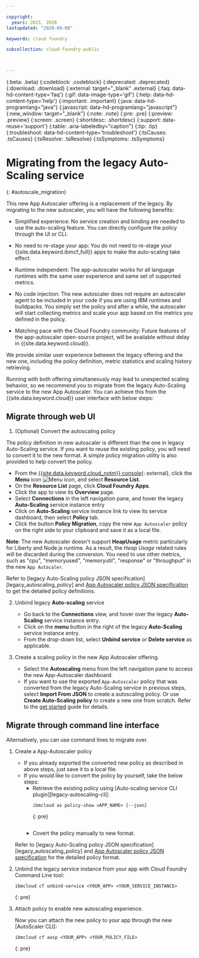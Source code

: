 ```yaml
---

copyright:
  years: 2015, 2020
lastupdated: "2020-09-08"

keywords: cloud foundry

subcollection: cloud-foundry-public



---
```



{:beta: .beta}
{:codeblock: .codeblock}
{:deprecated: .deprecated}
{:download: .download}
{:external: target="_blank" .external}
{:faq: data-hd-content-type='faq'}
{:gif: data-image-type='gif'}
{:help: data-hd-content-type='help'}
{:important: .important}
{:java: data-hd-programlang="java"}
{:javascript: data-hd-programlang="javascript"}
{:new_window: target="_blank"}
{:note: .note}
{:pre: .pre}
{:preview: .preview}
{:screen: .screen}
{:shortdesc: .shortdesc}
{:support: data-reuse='support'}
{:table: .aria-labeledby="caption"}
{:tip: .tip}
{:troubleshoot: data-hd-content-type='troubleshoot'}
{:tsCauses: .tsCauses}
{:tsResolve: .tsResolve}
{:tsSymptoms: .tsSymptoms}

# Migrating from the legacy Auto-Scaling service
{: #autoscale_migration}

This new App Autoscaler offering is a replacement of the legacy. By migrating to the new autoscaler, you will have the following benefits:

* Simplified experience: No service creation and binding are needed to use the auto-scaling feature. You can directly configure the policy through the UI or CLI.

* No need to re-stage your app: You do not need to re-stage your {{site.data.keyword.ibmcf_full}} apps to make the auto-scaling take effect.

* Runtime independent: The app-autoscaler works for all language runtimes with the same user experience and same set of supported metrics.

* No code injection: The new autoscaler does not require an autoscaler agent to be included in your code if you are using IBM runtimes and buildpacks. You simply set the policy and after a while,  the autoscaler will start collecting metrics and scale your app based on the metrics you defined in the policy.

* Matching pace with the Cloud Foundry community: Future features of the app-autoscaler open-source project, will be available without delay in {{site.data.keyword.cloud}}.

We provide similar user experience between the legacy offering and the new one, including the policy definition, metric statistics and scaling history retrieving.

Running with both offering simultaneously may lead to unexpected scaling behavior, so we recommend you to migrate from the legacy Auto-Scaling service to the new App Autoscaler.  You can achieve this from the {{site.data.keyword.cloud}} user interface with below steps:

## Migrate through web UI

1. (Optional) Convert the autoscaling policy

  The policy definition in new autoscaler is different than the one in legacy Auto-Scaling service. If you want to reuse the existing policy, you will need to convert it to the new format. A simple policy migration utility is also provided to help convert the policy.

  - From the [{{site.data.keyword.cloud_notm}} console](https://{DomainName}){: external}, click the **Menu** icon ![Menu icon](../icons/icon_hamburger.svg), and select **Resource List**.
  - On the **Resource List** page, click **Cloud Foundry Apps**.
  - Click the app to view its **Overview** page.
  - Select **Connections** in the left navigation pane, and hover the legacy **Auto-Scaling** service instance entry
  - Click on **Auto-Scaling** service instance link to view its service dashboard,  then select **Policy** tab.
  - Click the button **Policy Migration**, copy the new `App Autoscaler` policy on the right side to your clipboard and save it as a local file.

  **Note**: The new Autoscaler doesn't support **HeapUsage** metric particularly for Liberty and Node.js runtime. As a result, the _Heap Usage_ related rules will be discarded during the conversion.  You need to use other metrics, such as "cpu", "memoryused", "memoryutil", "response" or "throughput" in the new  `App Autocaler`.

  Refer to [legacy Auto-Scaling policy JSON specification][legacy_autoscaling_policy] and [App Autoscaler policy JSON specification][autoscaling_policy] to get the detailed policy definitions.

2. Unbind legacy **Auto-scaling** service

   - Go back to the **Connections** view, and hover over the legacy **Auto-Scaling** service instance entry.
   - Click on the **menu** button in the right of the legacy **Auto-Scaling** service instance entry.
   - From the drop-down list, select **Unbind service** or **Delete service** as applicable.

3. Create a scaling policy in the new App Autoscaler offering.

   - Select the **Autoscaling** menu from the left navigation pane to access the new App-Autoscaler dashboard.
   - If you want to use the exported `App-Autoscaler` policy that was converted from the legacy Auto-Scaling service in previous steps, select **Import From JSON** to create a autoscaling policy. Or use **Create Auto-Scaling policy** to create a new one from scratch. Refer to the [get started][autoscaler-get-started] guide for details.

## Migrate through command line interface

Alternatively, you can use command lines to migrate over.

1. Create a App-Autoscaler policy

   - If you already exported the converted new policy as described in above steps, just save it to a local file.
   - If you would like to convert the policy by yourself, take the below steps:
      - Retrieve the existing policy using [Auto-scaling service CLI plugin][legacy-autoscaling-cli]:
        ```
        ibmcloud as policy-show <APP_NAME> [--json]
        ```
        {: pre}
        ```
      - Covert the policy manually to new format.

    Refer to [legacy Auto-Scaling policy JSON specification][legacy_autoscaling_policy] and [App Autoscaler policy JSON specification][autoscaling_policy] for the detailed policy format.

2. Unbind the legacy service instance from your app with Cloud Foundry Command Line tool:

   ```
   ibmcloud cf unbind-service <YOUR_APP> <YOUR_SERVICE_INSTANCE>
   ```
   {: pre}

3. Attach policy to enable new autoscaling experience.

   Now you can attach the new policy to your app through the new [AutoScaler CLI]:   

   ```
   ibmcloud cf aasp <YOUR_APP> <YOUR_POLICY_FILE>
   ```
   {: pre}


[autoscaler_project]: https://github.com/cloudfoundry/app-autoscaler
[autoscaler_user_guide]: https://github.com/cloudfoundry/app-autoscaler/blob/master/docs/Readme.md
[autoscaling_policy]:https://github.com/cloudfoundry/app-autoscaler/blob/master/docs/policy.md
[autoscaler_cli]: https://github.com/cloudfoundry/app-autoscaler-cli-plugin#cloud-foundry-cli-autoscaler-plug-in-
[metric_type]:https://github.com/cloudfoundry/app-autoscaler/blob/master/docs/Readme.md#metric-types
[deploy_app]: https://{DomainName}/docs/cloud-foundry-public/deploy-apps.html#dep_apps
[autoscaler-get-started]: https://{DomainName}/docs/cloud-foundry-public?topic=cloud-foundry-public-autoscale_cloud_foundry_apps#autoscale_cloud_foundry_apps


